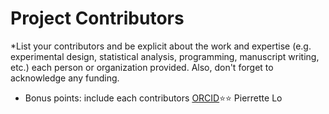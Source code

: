 # Project Contributors
*List your contributors and be explicit about the work and expertise (e.g. experimental design, statistical analysis, programming, manuscript writing, etc.) each person or organization provided.  Also, don't forget to acknowledge any funding.

- Bonus points:  include each contributors [ORCID](https://orcid.org/):star::star:
Pierrette Lo
